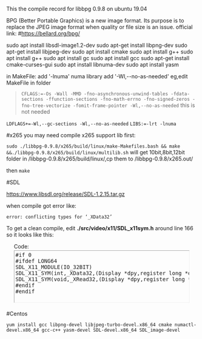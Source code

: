 This the compile record for libbpg 0.9.8 on ubuntu 19.04

BPG (Better Portable Graphics) is a new image format. Its purpose is to replace the JPEG image format when quality or file size is an issue. 
official link:
#https://bellard.org/bpg/ 


sudo apt install libsdl-image1.2-dev
sudo apt-get install libpng-dev
sudo apt-get install libjpeg-dev
sudo apt install cmake
sudo apt install g++
sudo apt install g++
sudo apt install gc
sudo apt install gcc
sudo apt-get install cmake-curses-gui
sudo apt install libnuma-dev
sudo apt install yasm



in MakeFile:
add '-lnuma' numa library
add '-Wl,--no-as-needed'
eg,edit MakeFile in folder 

>```CFLAGS:=-Os -Wall -MMD -fno-asynchronous-unwind-tables -fdata-sections -ffunction-sections -fno-math-errno -fno-signed-zeros -fno-tree-vectorize -fomit-frame-pointer -Wl,--no-as-needed```
>this is not needed

```LDFLAGS+=-Wl,--gc-sections -Wl,--no-as-needed```
```LIBS:=-lrt -lnuma```

#x265
you may need compile x265 support lib first:

``sudo ./libbpg-0.9.8/x265/build/linux/make-Makefiles.bash && make &&./libbpg-0.9.8/x265/build/linux/multilib.sh``
will get 10bit,8bit,12bit folder in /libbpg-0.9.8/x265/build/linux/,cp them to /libbpg-0.9.8/x265.out/

then ``make``


#SDL

https://www.libsdl.org/release/SDL-1.2.15.tar.gz


when compile got error like:
```
error: conflicting types for ‘_XData32’
```

To get a clean compile, edit **./src/video/x11/SDL_x11sym.h** around line 166 so it looks like this:  

<div style="margin:20px; margin-top:5px">

<div class="smallfont" style="margin-bottom:2px">Code:</div>

<pre class="bbcodeblock" dir="ltr" style="
		margin: 0px;
		margin-right: -99999px;
		padding: 3px;
		border: 1px inset;
		width: 98%;
		height: 130px;
		text-align: left;
		overflow: auto">#if 0
#ifdef LONG64
SDL_X11_MODULE(IO_32BIT)
SDL_X11_SYM(int,_XData32,(Display *dpy,register long *data,unsigned len),(dpy,data,len),return)
SDL_X11_SYM(void,_XRead32,(Display *dpy,register long *data,long len),(dpy,data,len),)
#endif
#endif</pre>

</div>



#Centos

```
yum install gcc libpng-devel libjpeg-turbo-devel.x86_64 cmake numactl-devel.x86_64 gcc-c++ yasm-devel SDL-devel.x86_64 SDL_image-devel
```